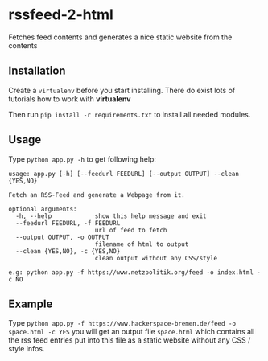 # rssfeed-2-html
Fetches feed contents and generates a nice static website from the contents

## Installation

Create a `virtualenv` before you start installing. There do exist lots of tutorials how to work with **virtualenv**

Then run `pip install -r requirements.txt` to install all needed modules.

## Usage

Type `python app.py -h` to get following help:

```
usage: app.py [-h] [--feedurl FEEDURL] [--output OUTPUT] --clean {YES,NO}

Fetch an RSS-Feed and generate a Webpage from it.

optional arguments:
  -h, --help            show this help message and exit
  --feedurl FEEDURL, -f FEEDURL
                        url of feed to fetch
  --output OUTPUT, -o OUTPUT
                        filename of html to output
  --clean {YES,NO}, -c {YES,NO}
                        clean output without any CSS/style

e.g: python app.py -f https://www.netzpolitik.org/feed -o index.html -c NO
```

## Example

Type `python app.py -f https://www.hackerspace-bremen.de/feed -o space.html -c YES`
you will get an output file `space.html` which contains all the rss feed entries put into this file as a static website without any CSS / style infos.
